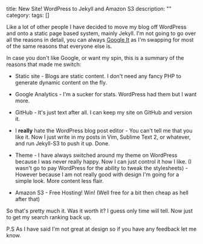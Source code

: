 title: New Site! WordPress to Jekyll and Amazon S3
description: ""
category: 
tags: []



Like a lot of other people I have decided to move my blog off WordPress and onto a static page based system, mainly Jekyll. I'm not going to go over all the reasons in detail, you can always [Google It](http://lmgtfy.com/?q=Wordpress+to+Jekyll) as I'm swapping for most of the same reasons that everyone else is.

In case you don't like Google, or want my spin, this is a summary of the reasons that made me switch:



* Static site - Blogs are static content. I don't need any fancy PHP to generate dynamic content on the fly.

* Google Analytics - I'm a sucker for stats.  WordPress had them but I want more.

* GitHub - It's just text after all.  I can keep my site on GitHub and version it.

* I **really** hate the WordPress blog post editor - You can't tell me that you like it.  Now I just write in my posts in Vim, Sublime Text 2, or whatever, and run Jekyll-S3 to push it up. Done.

* Theme - I have always switched around my theme on WordPress because I was never really happy.  Now I can just control it how I like. (I wasn't go to pay WordPress for the ability to tweak the stylesheets) - However because I am not really good with design I'm going for a simple look.  More content less flair.

* Amazon S3 - Free Hosting! Win! (Well free for a bit then cheap as hell after that)

So that's pretty much it.  Was it worth it? I guess only time will tell.  Now just to get my search ranking back up. 

P.S As I have said I'm not great at design so if you have any feedback let me know.

